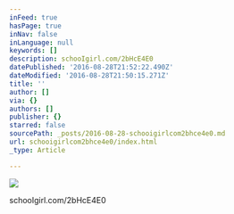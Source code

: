 ```yaml
---
inFeed: true
hasPage: true
inNav: false
inLanguage: null
keywords: []
description: schooIgirl.com/2bHcE4E0
datePublished: '2016-08-28T21:52:22.490Z'
dateModified: '2016-08-28T21:50:15.271Z'
title: ''
author: []
via: {}
authors: []
publisher: {}
starred: false
sourcePath: _posts/2016-08-28-schooigirlcom2bhce4e0.md
url: schooigirlcom2bhce4e0/index.html
_type: Article

---
```

![](https://the-grid-user-content.s3-us-west-2.amazonaws.com/9db9bf96-2878-463b-ac2c-d8e84b10db51.jpg)

schooIgirl.com/2bHcE4E0